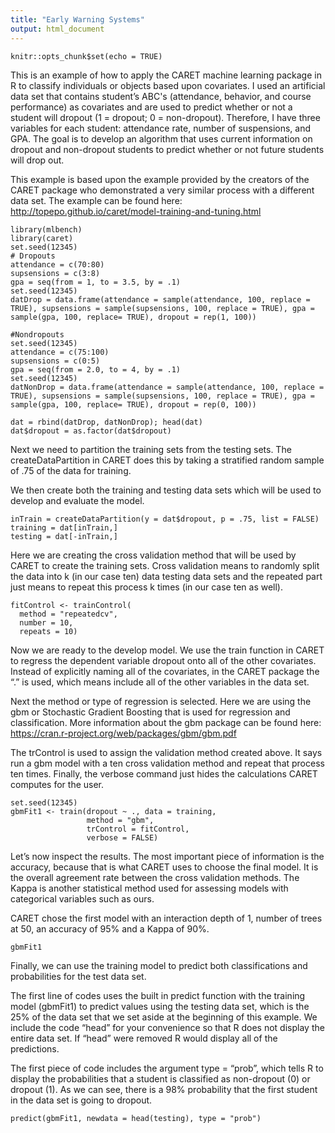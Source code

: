 ```yaml
---
title: "Early Warning Systems"
output: html_document
---
```


```{r setup, include=FALSE}
knitr::opts_chunk$set(echo = TRUE)
```
This is an example of how to apply the CARET machine learning package in R to classify individuals or objects based upon covariates. I used an artificial data set that contains student’s ABC's (attendance, behavior, and course performance) as covariates and are used to predict whether or not a student will dropout (1 = dropout; 0 = non-dropout).  Therefore, I have three variables for each student: attendance rate, number of suspensions, and GPA. The goal is to develop an algorithm that uses current information on dropout and non-dropout students to predict whether or not future students will drop out.

This example is based upon the example provided by the creators of the CARET package who demonstrated a very similar process with a different data set. The example can be found here: http://topepo.github.io/caret/model-training-and-tuning.html
```{r, message=FALSE, warning=FALSE, echo=FALSE}
library(mlbench)
library(caret)
set.seed(12345)
# Dropouts
attendance = c(70:80)
supsensions = c(3:8)
gpa = seq(from = 1, to = 3.5, by = .1)
set.seed(12345)
datDrop = data.frame(attendance = sample(attendance, 100, replace = TRUE), supsensions = sample(supsensions, 100, replace = TRUE), gpa = sample(gpa, 100, replace= TRUE), dropout = rep(1, 100))

#Nondropouts
set.seed(12345)
attendance = c(75:100)
supsensions = c(0:5)
gpa = seq(from = 2.0, to = 4, by = .1)
set.seed(12345)
datNonDrop = data.frame(attendance = sample(attendance, 100, replace = TRUE), supsensions = sample(supsensions, 100, replace = TRUE), gpa = sample(gpa, 100, replace= TRUE), dropout = rep(0, 100))

dat = rbind(datDrop, datNonDrop); head(dat)
dat$dropout = as.factor(dat$dropout)
```
Next we need to partition the training sets from the testing sets. The createDataPartition in CARET does this by taking a stratified random sample of .75 of the data for training.

We then create both the training and testing data sets which will be used to develop and evaluate the model.
```{r}
inTrain = createDataPartition(y = dat$dropout, p = .75, list = FALSE)
training = dat[inTrain,]
testing = dat[-inTrain,] 
```
Here we are creating the cross validation method that will be used by CARET to create the training sets. Cross validation means to randomly split the data into k (in our case ten) data testing data sets and the repeated part just means to repeat this process k times (in our case ten as well).
```{r}
fitControl <- trainControl(
  method = "repeatedcv",
  number = 10,
  repeats = 10)
```
Now we are ready to the develop model. We use the train function in CARET to regress the dependent variable dropout onto all of the other covariates. Instead of explicitly naming all of the covariates, in the CARET package the “.” is used, which means include all of the other variables in the data set.

Next the method or type of regression is selected. Here we are using the gbm or Stochastic Gradient Boosting that is used for regression and classification. More information about the gbm package can be found here: https://cran.r-project.org/web/packages/gbm/gbm.pdf

The trControl is used to assign the validation method created above. It says run a gbm model with a ten cross validation method and repeat that process ten times. Finally, the verbose command just hides the calculations CARET computes for the user.
```{r}
set.seed(12345)
gbmFit1 <- train(dropout ~ ., data = training, 
                 method = "gbm", 
                 trControl = fitControl,
                 verbose = FALSE)
```
Let’s now inspect the results. The most important piece of information is the accuracy, because that is what CARET uses to choose the final model. It is the overall agreement rate between the cross validation methods. The Kappa is another statistical method used for assessing models with categorical variables such as ours.

CARET chose the first model with an interaction depth of 1, number of trees at 50, an accuracy of 95% and a Kappa of 90%.
```{r}
gbmFit1
```
Finally, we can use the training model to predict both classifications and probabilities for the test data set.

The first line of codes uses the built in predict function with the training model (gbmFit1) to predict values using the testing data set, which is the 25% of the data set that we set aside at the beginning of this example. We include the code “head” for your convenience so that R does not display the entire data set. If “head” were removed R would display all of the predictions.

The first piece of code includes the argument type = “prob”, which tells R to display the probabilities that a student is classified as non-dropout (0) or dropout (1). As we can see, there is a 98% probability that the first student in the data set is going to dropout.  

```{r}
predict(gbmFit1, newdata = head(testing), type = "prob")
```





